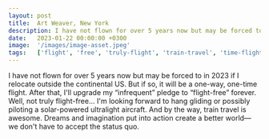 ```yaml
---
layout: post
title:  Art Weaver, New York
description: I have not flown for over 5 years now but may be forced to in 2023 if I relocate outside the continental US. But if so, it will be a one-way, one-time...
date:   2023-01-22 00:00:00 +0300
image:  '/images/image-asset.jpeg'
tags:   ['flight', 'free', 'truly-flight', 'train-travel', 'time-flight', 'status-quo', 'relocate-outside', 'possibly-piloting']
---
```

I have not flown for over 5 years now but may be forced to in 2023 if I relocate outside the continental US. But if so, it will be a one-way, one-time flight. After that, I'll upgrade my “infrequent” pledge to “flight-free” forever. Well, not truly flight-free... I'm looking forward to hang gliding or possibly piloting a solar-powered ultralight aircraft. And by the way, train travel is awesome. Dreams and imagination put into action create a better world—we don't have to accept the status quo.

